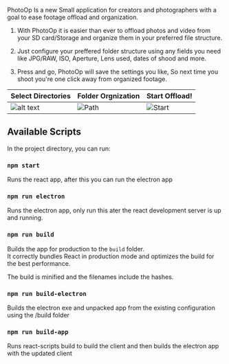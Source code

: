 PhotoOp Is a new Small application for creators and photographers with a goal to ease footage offload and organization.

1) With PhotoOp it is easier than ever to offload photos and video from your SD card/Storage and organize them in your preferred file structure.

2) Just configure your preffered folder structure using any fields you need like JPG/RAW, ISO, Aperture, Lens used, dates of shood and more.

3) Press and go, PhotoOp will save the settings you like, So next time you shoot you're one click away from organized footage.

| Select Directories  | Folder Orgnization | Start Offload!
| ------------- | ------------- | ------------
| ![alt text](https://user-images.githubusercontent.com/12447231/57834041-11f3da80-77c4-11e9-82e6-589e252a8669.PNG)  | ![Path](https://user-images.githubusercontent.com/12447231/57834058-1b7d4280-77c4-11e9-8f03-3470b8c7ab9f.PNG)  | ![Start](https://user-images.githubusercontent.com/12447231/57834067-21732380-77c4-11e9-9e5d-90c67386faaa.PNG)



## Available Scripts

In the project directory, you can run:

### `npm start`

Runs the react app, after this you can run the electron app

### `npm run electron`

Runs the electron app, only run this ater the react development server is up and running.

### `npm run build`

Builds the app for production to the `build` folder.<br>
It correctly bundles React in production mode and optimizes the build for the best performance.

The build is minified and the filenames include the hashes.<br>

### `npm run build-electron`

Builds the electron exe and unpacked app from the existing configuration using the /build folder


### `npm run build-app`

Runs react-scripts build to build the client and then builds the electron app with the updated client
